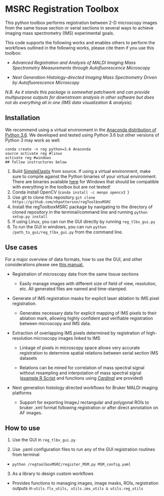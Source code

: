 # MSRC Registration Toolbox
This python toolbox performs registration between 2-D microscopy images from the same tissue section or serial sections in several ways to achieve imaging mass spectrometry (IMS) experimental goals.

This code supports the following works and enables others to perform the workflows outlined in the following works, please cite them if you use this toolbox:
* *Advanced Registration and Analysis of MALDI Imaging Mass Spectrometry Measurements through Autofluorescence Microscopy*

* *Next Generation Histology-directed Imaging Mass Spectrometry Driven by Autofluorescence Microscopy*

*N.B. As it stands this package is somewhat patchwork and can provide multipurpose outputs for downstream analysis in other software but does not do everything all in one (IMS data visualization & analysis).*


## Installation
We recommend using a virtual environment in the [Anaconda distribution of Python 3.6](https://www.anaconda.com/download/). We developed and tested using Python 3.6 but other versions of Python 3 may work as well.
```
conda create -n reg python=3.6 Anaconda
source activate reg #linux
activate reg #windows
## follow instructures below
```
1. Build [SimpleElastix](https://github.com/SuperElastix/SimpleElastix) from source. If using a virtual environment, make sure to compile against the Python binaries of your virtual environment. There are binaries available [here](https://sourceforge.net/projects/simpleelastix/) for Windows that should be compatible with everything in the toolbox but are not tested!
2. Conda install OpenCV (```conda install -c menpo opencv3 ```)
3. Use git to clone this repository ```git clone https://github.com/nhpatterson/regToolboxMSRC```
4. Install the regToolboxMSRC package by navigating to the directory of cloned repository in the terminal/command line and running ```python setup.py install```
5. If using Linux, you can run the GUI directly by running ```reg_tlbx_gui.py```
6. To run the GUI in windows, you can run ```python /path_to_gui/reg_tlbx_gui.py``` from the command line.


## Use cases
For a major overview of data formats, how to use the GUI, and other considerations please see [this manual.](https://github.com/nhpatterson/regToolboxMSRC/)

* Registration of microscopy data from the same tissue sections
  * Easily manage images with different size of field of view, resolution, etc. All generated files are named and time-stamped.

* Generate of IMS registration masks for explicit laser ablation to IMS pixel registration.

  * Generates necessary data for explicit mapping of IMS pixels to their ablation mark, allowing highly confident and verifiable registration between microscopy and IMS data.

* Extraction of overlapping IMS pixels determined by registration of high-resolution microscopy images linked to IMS
  * Linkage of pixels in microscopy space allows very accurate registration to determine spatial relations between serial section IMS datasets

  * Relations can be mined for correlation of mass spectral signal without resampling and interpolation of mass spectral signal ([example R Script](https://github.com/nhpatterson/regToolboxMSRC/) and functions using [*Cardinal*](https://cardinalmsi.org) are provided)

* Next generation histology directed workflows for Bruker MALDI imaging platforms
  * Support for exporting ImageJ rectangular and polygonal ROIs to bruker .xml format following registration or after direct annotation on AF images.

## How to use
1. Use the GUI in ```reg_tlbx_gui.py```

2. Use .yaml configuration files to run any of the GUI registration routines from terminal
  * ```python /regtoolboxMSRC/register_MSM.py MSM_config.yaml```

3. As a library to design custom workflows
  * Provides functions to managing images, image masks, ROIs, registration outputs in ```utils.flx_utils, utils.ims_utils & utils.reg_utils```
